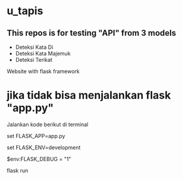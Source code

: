 # u_tapis

## This repos is for testing "API" from 3 models
- Deteksi Kata Di
- Deteksi Kata Majemuk
- Deteksi Terikat

Website with flask framework

# jika tidak bisa menjalankan flask "app.py"
Jalankan kode berikut di terminal

set FLASK_APP=app.py

set FLASK_ENV=development

$env:FLASK_DEBUG = "1"

flask run

